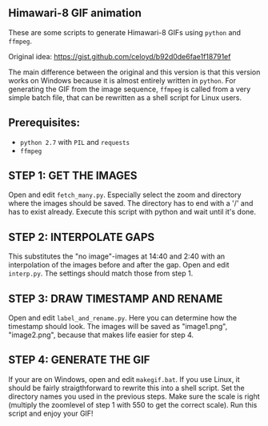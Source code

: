 ## Himawari-8 GIF animation

These are some scripts to generate Himawari-8 GIFs using `python` and `ffmpeg`.

Original idea: https://gist.github.com/celoyd/b92d0de6fae1f18791ef

The main difference between the original and this version is that this version works on Windows because it is almost entirely written in `python`. For generating the GIF from the image sequence, `ffmpeg` is called from a very simple batch file, that can be rewritten as a shell script for Linux users. 

## Prerequisites:
- `python 2.7` with `PIL` and `requests`
- `ffmpeg`


## STEP 1: GET THE IMAGES
Open and edit `fetch_many.py`. Especially select the zoom and directory where the images should be saved. The directory has to end with a '/' and has to exist already. Execute this script with python and wait until it's done.

## STEP 2: INTERPOLATE GAPS
This substitutes the "no image"-images at 14:40 and 2:40 with an interpolation of the images before and after the gap. Open and edit `interp.py`. The settings should match those from step 1.

## STEP 3: DRAW TIMESTAMP AND RENAME
Open and edit `label_and_rename.py`. Here you can determine how the timestamp should look. The images will be saved as "image1.png", "image2.png", because that makes life easier for step 4.

## STEP 4: GENERATE THE GIF
If your are on Windows, open and edit `makegif.bat`. If you use Linux, it should be fairly straigthforward to rewrite this into a shell script. Set the directory names you used in the previous steps. Make sure the scale is right (multiply the zoomlevel of step 1 with 550 to get the correct scale).  Run this script and enjoy your GIF!
